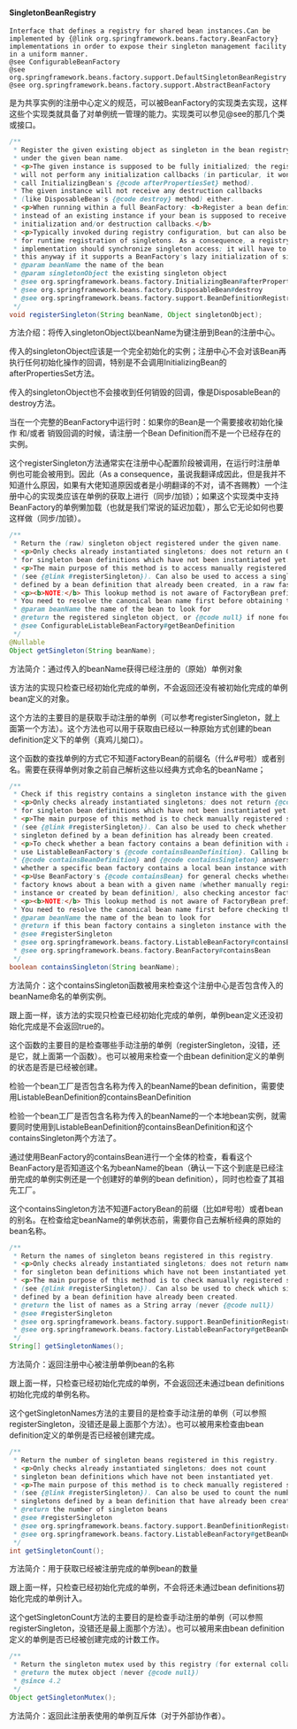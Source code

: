 #### SingletonBeanRegistry

```
Interface that defines a registry for shared bean instances.Can be implemented by {@link org.springframework.beans.factory.BeanFactory} implementations in order to expose their singleton management facility in a uniform manner.
@see ConfigurableBeanFactory
@see org.springframework.beans.factory.support.DefaultSingletonBeanRegistry
@see org.springframework.beans.factory.support.AbstractBeanFactory
```

是为共享实例的注册中心定义的规范，可以被BeanFactory的实现类去实现，这样这些个实现类就具备了对单例统一管理的能力。实现类可以参见@see的那几个类或接口。

```java
/**
 * Register the given existing object as singleton in the bean registry,
 * under the given bean name.
 * <p>The given instance is supposed to be fully initialized; the registry
 * will not perform any initialization callbacks (in particular, it won't
 * call InitializingBean's {@code afterPropertiesSet} method).
 * The given instance will not receive any destruction callbacks
 * (like DisposableBean's {@code destroy} method) either.
 * <p>When running within a full BeanFactory: <b>Register a bean definition
 * instead of an existing instance if your bean is supposed to receive
 * initialization and/or destruction callbacks.</b>
 * <p>Typically invoked during registry configuration, but can also be used
 * for runtime registration of singletons. As a consequence, a registry
 * implementation should synchronize singleton access; it will have to do
 * this anyway if it supports a BeanFactory's lazy initialization of singletons.
 * @param beanName the name of the bean
 * @param singletonObject the existing singleton object
 * @see org.springframework.beans.factory.InitializingBean#afterPropertiesSet
 * @see org.springframework.beans.factory.DisposableBean#destroy
 * @see org.springframework.beans.factory.support.BeanDefinitionRegistry#registerBeanDefinition
 */
void registerSingleton(String beanName, Object singletonObject);
```

方法介绍：将传入singletonObject以beanName为键注册到Bean的注册中心。

传入的singletonObject应该是一个完全初始化的实例；注册中心不会对该Bean再执行任何初始化操作的回调，特别是不会调用InitializingBean的afterPropertiesSet方法。

传入的singletonObject也不会接收到任何销毁的回调，像是DisposableBean的destroy方法。

当在一个完整的BeanFactory中运行时：如果你的Bean是一个需要接收初始化操作 和/或者 销毁回调的时候，请注册一个Bean Definition而不是一个已经存在的实例。

这个registerSingleton方法通常实在注册中心配置阶段被调用，在运行时注册单例也可能会被用到。因此（As a consequence，虽说我翻译成因此，但是我并不知道什么原因，如果有大佬知道原因或者是小明翻译的不对，请不吝赐教）一个注册中心的实现类应该在单例的获取上进行（同步/加锁）；如果这个实现类中支持BeanFactory的单例懒加载（也就是我们常说的延迟加载），那么它无论如何也要这样做（同步/加锁）。



```java
/**
 * Return the (raw) singleton object registered under the given name.
 * <p>Only checks already instantiated singletons; does not return an Object
 * for singleton bean definitions which have not been instantiated yet.
 * <p>The main purpose of this method is to access manually registered singletons
 * (see {@link #registerSingleton}). Can also be used to access a singleton
 * defined by a bean definition that already been created, in a raw fashion.
 * <p><b>NOTE:</b> This lookup method is not aware of FactoryBean prefixes or aliases.
 * You need to resolve the canonical bean name first before obtaining the singleton instance.
 * @param beanName the name of the bean to look for
 * @return the registered singleton object, or {@code null} if none found
 * @see ConfigurableListableBeanFactory#getBeanDefinition
 */
@Nullable
Object getSingleton(String beanName);
```

方法简介：通过传入的beanName获得已经注册的（原始）单例对象

该方法的实现只检查已经初始化完成的单例，不会返回还没有被初始化完成的单例bean定义的对象。

这个方法的主要目的是获取手动注册的单例（可以参考registerSingleton，就上面第一个方法）。这个方法也可以用于获取由已经以一种原始方式创建的bean definition定义下的单例（真鸡儿拗口）。

这个函数的查找单例的方式它不知道FactoryBean的前缀名（什么#号啦）或者别名。需要在获得单例对象之前自己解析这些以经典方式命名的beanName；



```java
/**
 * Check if this registry contains a singleton instance with the given name.
 * <p>Only checks already instantiated singletons; does not return {@code true}
 * for singleton bean definitions which have not been instantiated yet.
 * <p>The main purpose of this method is to check manually registered singletons
 * (see {@link #registerSingleton}). Can also be used to check whether a
 * singleton defined by a bean definition has already been created.
 * <p>To check whether a bean factory contains a bean definition with a given name,
 * use ListableBeanFactory's {@code containsBeanDefinition}. Calling both
 * {@code containsBeanDefinition} and {@code containsSingleton} answers
 * whether a specific bean factory contains a local bean instance with the given name.
 * <p>Use BeanFactory's {@code containsBean} for general checks whether the
 * factory knows about a bean with a given name (whether manually registered singleton
 * instance or created by bean definition), also checking ancestor factories.
 * <p><b>NOTE:</b> This lookup method is not aware of FactoryBean prefixes or aliases.
 * You need to resolve the canonical bean name first before checking the singleton status.
 * @param beanName the name of the bean to look for
 * @return if this bean factory contains a singleton instance with the given name
 * @see #registerSingleton
 * @see org.springframework.beans.factory.ListableBeanFactory#containsBeanDefinition
 * @see org.springframework.beans.factory.BeanFactory#containsBean
 */
boolean containsSingleton(String beanName);
```

方法简介：这个containsSingleton函数被用来检查这个注册中心是否包含传入的beanName命名的单例实例。

跟上面一样，该方法的实现只检查已经初始化完成的单例，单例bean定义还没初始化完成是不会返回true的。

这个函数的主要目的是检查哪些手动注册的单例（registerSingleton，没错，还是它，就上面第一个函数）。也可以被用来检查一个由bean definition定义的单例的状态是否是已经被创建。

检验一个bean工厂是否包含名称为传入的beanName的bean definition，需要使用ListableBeanDefinition的containsBeanDefinition

检验一个bean工厂是否包含名称为传入的beanName的一个本地bean实例，就需要同时使用到ListableBeanDefinition的containsBeanDefinition和这个containsSingleton两个方法了。

通过使用BeanFactory的containsBean进行一个全体的检查，看看这个BeanFactory是否知道这个名为beanName的bean（确认一下这个到底是已经注册完成的单例实例还是一个创建好的单例的bean definition），同时也检查了其祖先工厂。

这个containsSingleton方法不知道FactoryBean的前缀（比如#号啦）或者bean的别名。在检查给定beanName的单例状态前，需要你自己去解析经典的原始的bean名称。



```java
/**
 * Return the names of singleton beans registered in this registry.
 * <p>Only checks already instantiated singletons; does not return names
 * for singleton bean definitions which have not been instantiated yet.
 * <p>The main purpose of this method is to check manually registered singletons
 * (see {@link #registerSingleton}). Can also be used to check which singletons
 * defined by a bean definition have already been created.
 * @return the list of names as a String array (never {@code null})
 * @see #registerSingleton
 * @see org.springframework.beans.factory.support.BeanDefinitionRegistry#getBeanDefinitionNames
 * @see org.springframework.beans.factory.ListableBeanFactory#getBeanDefinitionNames
 */
String[] getSingletonNames();
```

方法简介：返回注册中心被注册单例bean的名称

跟上面一样，只检查已经初始化完成的单例，不会返回还未通过bean definitions初始化完成的单例名称。

这个getSingletonNames方法的主要目的是检查手动注册的单例（可以参照registerSingleton，没错还是最上面那个方法）。也可以被用来检查由bean definition定义的单例是否已经被创建完成。



```java
/**
 * Return the number of singleton beans registered in this registry.
 * <p>Only checks already instantiated singletons; does not count
 * singleton bean definitions which have not been instantiated yet.
 * <p>The main purpose of this method is to check manually registered singletons
 * (see {@link #registerSingleton}). Can also be used to count the number of
 * singletons defined by a bean definition that have already been created.
 * @return the number of singleton beans
 * @see #registerSingleton
 * @see org.springframework.beans.factory.support.BeanDefinitionRegistry#getBeanDefinitionCount
 * @see org.springframework.beans.factory.ListableBeanFactory#getBeanDefinitionCount
 */
int getSingletonCount();
```

方法简介：用于获取已经被注册完成的单例bean的数量

跟上面一样，只检查已经初始化完成的单例，不会将还未通过bean definitions初始化完成的单例计入。

这个getSingletonCount方法的主要目的是检查手动注册的单例（可以参照registerSingleton，没错还是最上面那个方法）。也可以被用来由bean definition定义的单例是否已经被创建完成的计数工作。



```java
/**
 * Return the singleton mutex used by this registry (for external collaborators).
 * @return the mutex object (never {@code null})
 * @since 4.2
 */
Object getSingletonMutex();
```

方法简介：返回此注册表使用的单例互斥体（对于外部协作者）。


